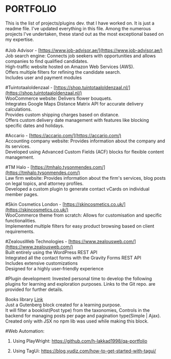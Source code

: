 # PORTFOLIO
This is the list of projects/plugins dev. that I have worked on. It is just a readme file. I've updated everything in this file. Among the numerous projects I've undertaken, these stand out as the most exceptional based on my expertise. <br />
<br /> 
#Job Advisor - [https://www.job-advisor.ae/](https://www.job-advisor.ae/)  <br />
Job search engine: Connects job seekers with opportunities and allows companies to find qualified candidates. <br />
High-traffic website hosted on Amazon Web Services (AWS). <br />
Offers multiple filters for refining the candidate search. <br />
Includes user and payment modules <br />

#Tuintotaaloldenzaal - [https://shop.tuintotaaloldenzaal.nl/](https://shop.tuintotaaloldenzaal.nl/) <br />
WooCommerce website: Delivers flower bouquets. <br />
Integrates Google Maps Distance Matrix API for accurate delivery calculations. <br />
Provides custom shipping charges based on distance. <br />
Offers custom delivery date management with features like blocking specific dates and holidays. <br />

#Accario - [https://accario.com/](https://accario.com/) <br />
Accounting company website: Provides information about the company and its services.<br />
Developed using Advanced Custom Fields (ACF) blocks for flexible content management. <br />

#TM Halo - [https://tmhalo.tysonmendes.com/](https://tmhalo.tysonmendes.com/) <br />
Law firm website: Provides information about the firm's services, blog posts on legal topics, and attorney profiles. <br />
Developed a custom plugin to generate contact vCards on individual member pages. <br />

#Skin Cosmetics London - [https://skincosmetics.co.uk/](https://skincosmetics.co.uk/) <br />
WooCommerce theme from scratch: Allows for customisation and specific functionalities. <br />
Implemented multiple filters for easy product browsing based on client requirements. <br />

#ZealousWeb Technologies - [https://www.zealousweb.com/](https://www.zealousweb.com/) <br />
Built entirely using the WordPress REST API <br />
Integrated all the contact forms with the Gravity Forms REST API <br />
Includes extensive customizations <br />
Designed for a highly user-friendly experience <br />


#Plugin development: 
Invested personal time to develop the following plugins for learning and exploration purposes. Links to the Git repo. are provided for further details. <br />
  
Books library [Link](https://github.com/h-lakkad1998/books-library) <br />
  Just a Gutenberg block created for a learning purpose. <br />
  It will filter a booklist(Post type) from the taxonomies, Controls in the backend for managing posts per page and pagination type(Simple | Ajax).
  <br /> Created only with JSX no npm lib was used while making this block.

#Web Automation:

1) Using PlayWright:
https://github.com/h-lakkad1998/qa-portfolio

2) Using TagUi:
https://blog.yudiz.com/how-to-get-started-with-tagui/

